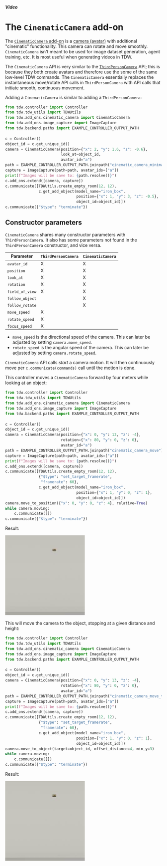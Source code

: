 ##### Video

# The `CinematicCamera` add-on

The [`CinematicCamera` add-on](../../python/add_ons/cinematic_camera.md) is a [camera (avatar)](../camera_controls/overview.md) with additional "cinematic" functionality. This camera can rotate and move smoothly. `CinematicCamera` isn't meant to be used for image dataset generation, agent training, etc. It is most useful when generating videos in TDW.

The `CinematicCamera` API is very similar to the [`ThirdPersonCamera`](../../python/add_ons/third_person_camera.md) API; this is because they both create avatars and therefore use the some of the same low-level TDW commands. The `CinematicCamera` essentially replaces the instantaneous move/rotate API calls in `ThirdPersonCamera` with API calls that initiate smooth, continuous movement.

Adding a `CinematicCamera` is similar to adding a `ThirdPersonCamera`:

```python
from tdw.controller import Controller
from tdw.tdw_utils import TDWUtils
from tdw.add_ons.cinematic_camera import CinematicCamera
from tdw.add_ons.image_capture import ImageCapture
from tdw.backend.paths import EXAMPLE_CONTROLLER_OUTPUT_PATH

c = Controller()
object_id = c.get_unique_id()
camera = CinematicCamera(position={"x": 2, "y": 1.6, "z": -0.6},
                         look_at=object_id,
                         avatar_id="a")
path = EXAMPLE_CONTROLLER_OUTPUT_PATH.joinpath("cinematic_camera_minimal")
capture = ImageCapture(path=path, avatar_ids=["a"])
print(f"Images will be save to: {path.resolve()}")
c.add_ons.extend([camera, capture])
c.communicate([TDWUtils.create_empty_room(12, 12),
               c.get_add_object(model_name="iron_box",
                                position={"x": 1, "y": 3, "z": -0.5},
                                object_id=object_id)])
c.communicate({"$type": "terminate"})
```

## Constructor parameters

`CinematicCamera` shares many constructor parameters with `ThirdPersonCamera`. It also has some parameters not found in the `ThirdPersonCamera` constructor, and vice versa.

| Parameter       | `ThirdPersonCamera` | `CinematicCamera` |
| --------------- | ------------------- | ----------------- |
| `avatar_id`     | X                   | X                 |
| `position`      | X                   | X                 |
| `look_at`       | X                   | X                 |
| `rotation`      | X                   | X                 |
| `field_of_view` | X                   | X                 |
| `follow_object` |                     | X                 |
| `follow_rotate` |                     | X                 |
| `move_speed`    | X                   |                   |
| `rotate_speed`  | X                   |                   |
| `focus_speed`   | X                   |                   |

- `move_speed` is the directional speed of the camera. This can later be adjusted by setting `camera.move_speed`.
- `rotate_speed` is the angular speed of the camera. This can later be adjusted by setting `camera.rotate_speed`.

`CinematicCamera` API calls *start* a camera motion. It will then continuously move per `c.communicate(commands)` call until the motion is done.

This controller moves a `CinematicCamera` forward by four meters while looking at an object:

```python
from tdw.controller import Controller
from tdw.tdw_utils import TDWUtils
from tdw.add_ons.cinematic_camera import CinematicCamera
from tdw.add_ons.image_capture import ImageCapture
from tdw.backend.paths import EXAMPLE_CONTROLLER_OUTPUT_PATH

c = Controller()
object_id = c.get_unique_id()
camera = CinematicCamera(position={"x": 0, "y": 13, "z": -4},
                         rotation={"x": 80, "y": 0, "z": 0},
                         avatar_id="a")
path = EXAMPLE_CONTROLLER_OUTPUT_PATH.joinpath("cinematic_camera_move")
capture = ImageCapture(path=path, avatar_ids=["a"])
print(f"Images will be save to: {path.resolve()}")
c.add_ons.extend([camera, capture])
c.communicate([TDWUtils.create_empty_room(12, 12),
               {"$type": "set_target_framerate",
                "framerate": 60},
               c.get_add_object(model_name="iron_box",
                                position={"x": 1, "y": 0, "z": 1},
                                object_id=object_id)])
camera.move_to_position({"x": 0, "y": 0, "z": 4}, relative=True)
while camera.moving:
    c.communicate([])
c.communicate({"$type": "terminate"})
```

Result:

![](images/move_forward.gif)

This will move the camera to the object, stopping at a given distance and height:

```python
from tdw.controller import Controller
from tdw.tdw_utils import TDWUtils
from tdw.add_ons.cinematic_camera import CinematicCamera
from tdw.add_ons.image_capture import ImageCapture
from tdw.backend.paths import EXAMPLE_CONTROLLER_OUTPUT_PATH

c = Controller()
object_id = c.get_unique_id()
camera = CinematicCamera(position={"x": 0, "y": 13, "z": -4},
                         rotation={"x": 80, "y": 0, "z": 0},
                         avatar_id="a")
path = EXAMPLE_CONTROLLER_OUTPUT_PATH.joinpath("cinematic_camera_move_to_object")
capture = ImageCapture(path=path, avatar_ids=["a"])
print(f"Images will be save to: {path.resolve()}")
c.add_ons.extend([camera, capture])
c.communicate([TDWUtils.create_empty_room(12, 12),
               {"$type": "set_target_framerate",
                "framerate": 60},
               c.get_add_object(model_name="iron_box",
                                position={"x": 1, "y": 0, "z": 1},
                                object_id=object_id)])
camera.move_to_object(target=object_id, offset_distance=4, min_y=3)
while camera.moving:
    c.communicate([])
c.communicate({"$type": "terminate"})
```

Result:

![](images/move_to_object.gif)

